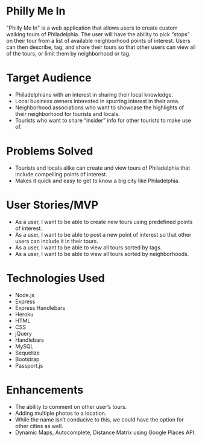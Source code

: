 # Philly Me In

"Philly Me In" is a web application that allows users to create custom walking tours of Philadelphia. The user will have the ability to pick “stops” on their tour from a list of available neighborhood points of interest. Users can then describe, tag, and share their tours so that other users can view all of the tours, or limit them by neighborhood or tag.

# Target Audience

- Philadelphians with an interest in sharing their local knowledge.
- Local business owners interested in spurring interest in their area.
- Neighborhood associations who want to showcase the highlights of their neighborhood for tourists and locals.
- Tourists who want to share “insider” info for other tourists to make use of.

# Problems Solved

- Tourists and locals alike can create and view tours of Philadelphia that include compelling       points of interest. 
- Makes it quick and easy to get to know a big city like Philadelphia.

# User Stories/MVP

- As a user, I want to be able to create new tours using predefined points of interest.
- As a user, I want to be able to post a new point of interest so that other users can include it in their tours.
- As a user, I want to be able to view all tours sorted by tags.
- As a user, I want to be able to view all tours sorted by neighborhoods.

# Technologies Used

- Node.js
- Express
- Express Handlebars
- Heroku
- HTML
- CSS
- jQuery
- Handlebars
- MySQL
- Sequelize
- Bootstrap
- Passport.js

# Enhancements

- The ability to comment on other user’s tours.
- Adding multiple photos to a location.
- While the name isn’t conducive to this, we could have the option for other cities as well.
- Dynamic Maps, Autocomplete, Distance Matrix using Google Places API.
